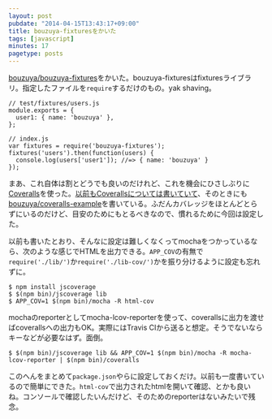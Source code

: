 ```yaml
---
layout: post
pubdate: "2014-04-15T13:43:17+09:00"
title: bouzuya-fixturesをかいた
tags: [javascript]
minutes: 17
pagetype: posts
---
```

[bouzuya/bouzuya-fixtures][]をかいた。bouzuya-fixturesはfixturesライブラリ。指定したファイルを`require`するだけのもの。yak shaving。

    // test/fixtures/users.js
    module.exports = {
      user1: { name: 'bouzuya' },
    };

    // index.js
    var fixtures = require('bouzuya-fixtures');
    fixtures('users').then(function(users) {
      console.log(users['user1']); //=> { name: 'bouzuya' }
    });

まあ、これ自体は割とどうでも良いのだけれど、これを機会にひさしぶりに[Coveralls](https://coveralls.io/)を使った。[以前もCoverallsについては書いていて](http://blog.bouzuya.net/2013/12/17/diary/)、そのときにも[bouzuya/coveralls-example][]を書いている。ふだんカバレッジをほとんどとらずにいるのだけど、目安のためにもとるべきなので、慣れるために今回は設定した。

以前も書いたとおり、そんなに設定は難しくなくってmochaをつかっているなら、次のような感じでHTMLを出力できる。`APP_COV`の有無で`require('./lib/')`か`require('./lib-cov/')`かを振り分けるように設定も忘れずに。

    $ npm install jscoverage
    $ $(npm bin)/jscoverage lib
    $ APP_COV=1 $(npm bin)/mocha -R html-cov

mochaのreporterとしてmocha-lcov-reporterを使って、coverallsに出力を渡せばcoverallsへの出力もOK。実際にはTravis CIから送ると想定。そうでないならキーなどが必要なはず。面倒。

    $ $(npm bin)/jscoverage lib && APP_COV=1 $(npm bin)/mocha -R mocha-lcov-reporter | $(npm bin)/coveralls

このへんをまとめて`package.json`やらに設定しておくだけ。以前も一度書いているので簡単にできた。`html-cov`で出力されたhtmlを開いて確認、とかも良いね。コンソールで確認したいんだけど、そのためのreporterはないみたいで残念。

[bouzuya/bouzuya-fixtures]: https://github.com/bouzuya/bouzuya-fixtures
[bouzuya/coveralls-example]: https://github.com/bouzuya/coveralls-example
